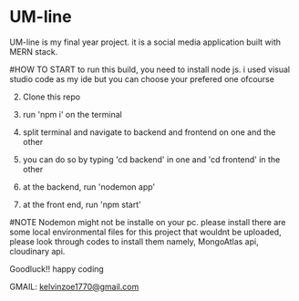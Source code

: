 # UM-line
UM-line is my final year project. it is a social media application built with MERN stack. 


#HOW TO START
to run this build, you need to install node js. i used visual studio code as my ide but you can choose your prefered one ofcourse

2. Clone this repo

3. run 'npm i' on the terminal

4. split terminal and navigate to backend and frontend on one and the other

5. you can do so by typing 'cd backend' in one and 'cd frontend' in the other

6. at the backend, run 'nodemon app' 

7. at the front end, run 'npm start'


#NOTE
Nodemon might not be installe on your pc. please install
there are some local environmental files for this project that wouldnt be uploaded, please look through codes to install them
namely, MongoAtlas api, cloudinary api.

Goodluck!! happy coding

GMAIL: kelvinzoe1770@gmail.com
